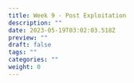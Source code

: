 ```yaml
---
title: Week 9 - Post Exploitation
description: ""
date: 2023-05-19T03:02:03.518Z
preview: ""
draft: false
tags: ""
categories: ""
weight: 0
---
```


#
